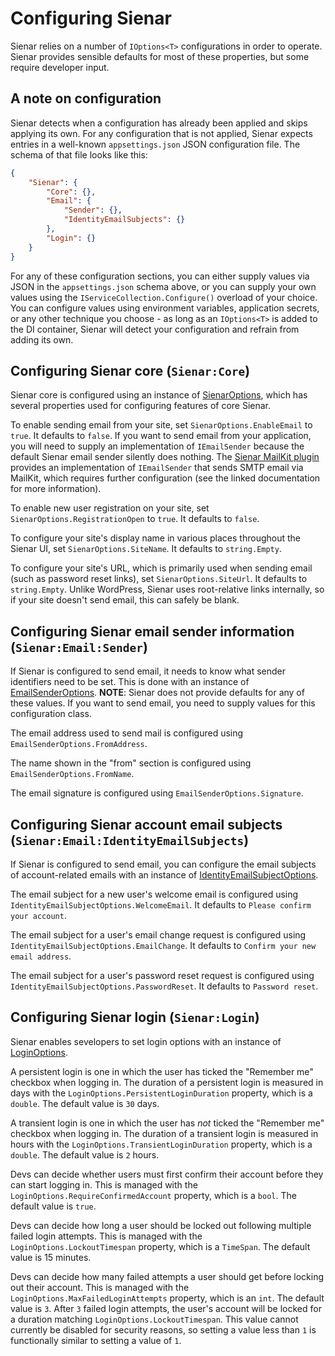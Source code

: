 ﻿---
pageTitle: "Configuring Sienar"
blurb: "A guide to configuring Sienar"
pageNumber: 1
tags:
  - guides
---

# Configuring Sienar

Sienar relies on a number of `IOptions<T>` configurations in order to operate. Sienar provides sensible defaults for most of these properties, but some require developer input.

## A note on configuration

Sienar detects when a configuration has already been applied and skips applying its own. For any configuration that is not applied, Sienar expects entries in a well-known `appsettings.json` JSON configuration file. The schema of that file looks like this:

```json
{
    "Sienar": {
        "Core": {},
        "Email": {
            "Sender": {},
            "IdentityEmailSubjects": {}
        },
        "Login": {}
    }
}
```

For any of these configuration sections, you can either supply values via JSON in the `appsettings.json` schema above, or you can supply your own values using the `IServiceCollection.Configure()` overload of your choice. You can configure values using environment variables, application secrets, or any other technique you choose - as long as an `IOptions<T>` is added to the DI container, Sienar will detect your configuration and refrain from adding its own.

## Configuring Sienar core (`Sienar:Core`)

Sienar core is configured using an instance of [SienarOptions](/devs/api/SienarOptions), which has several properties used for configuring features of core Sienar.

To enable sending email from your site, set `SienarOptions.EnableEmail` to `true`. It defaults to `false`. If you want to send email from your application, you will need to supply an implementation of `IEmailSender` because the default Sienar email sender silently does nothing. The [Sienar MailKit plugin](/devs/plugins/mailkit) provides an implementation of `IEmailSender` that sends SMTP email via MailKit, which requires further configuration (see the linked documentation for more information).

To enable new user registration on your site, set `SienarOptions.RegistrationOpen` to `true`. It defaults to `false`.

To configure your site's display name in various places throughout the Sienar UI, set `SienarOptions.SiteName`. It defaults to `string.Empty`.

To configure your site's URL, which is primarily used when sending email (such as password reset links), set `SienarOptions.SiteUrl`. It defaults to `string.Empty`. Unlike WordPress, Sienar uses root-relative links internally, so if your site doesn't send email, this can safely be blank.

## Configuring Sienar email sender information (`Sienar:Email:Sender`)

If Sienar is configured to send email, it needs to know what sender identifiers need to be set. This is done with an instance of [EmailSenderOptions](/devs/api/EmailSenderOptions). **NOTE**: Sienar does not provide defaults for any of these values. If you want to send email, you need to supply values for this configuration class.

The email address used to send mail is configured using `EmailSenderOptions.FromAddress`.

The name shown in the "from" section is configured using `EmailSenderOptions.FromName`.

The email signature is configured using `EmailSenderOptions.Signature`.

## Configuring Sienar account email subjects (`Sienar:Email:IdentityEmailSubjects`)

If Sienar is configured to send email, you can configure the email subjects of account-related emails with an instance of [IdentityEmailSubjectOptions](/devs/api/IdentityEmailSubjectOptions).

The email subject for a new user's welcome email is configured using `IdentityEmailSubjectOptions.WelcomeEmail`. It defaults to `Please confirm your account`.

The email subject for a user's email change request is configured using `IdentityEmailSubjectOptions.EmailChange`. It defaults to `Confirm your new email address`.

The email subject for a user's password reset request is configured using `IdentityEmailSubjectOptions.PasswordReset`. It defaults to `Password reset`.

## Configuring Sienar login (`Sienar:Login`)

Sienar enables sevelopers to set login options with an instance of [LoginOptions](/devs/api/LoginOptions).

A persistent login is one in which the user has ticked the "Remember me" checkbox when logging in. The duration of a persistent login is measured in days with the `LoginOptions.PersistentLoginDuration` property, which is a `double`. The default value is `30` days.

A transient login is one in which the user has *not* ticked the "Remember me" checkbox when logging in. The duration of a transient login is measured in hours with the `LoginOptions.TransientLoginDuration` property, which is a `double`. The default value is `2` hours.

Devs can decide whether users must first confirm their account before they can start logging in. This is managed with the `LoginOptions.RequireConfirmedAccount` property, which is a `bool`. The default value is `true`.

Devs can decide how long a user should be locked out following multiple failed login attempts. This is managed with the `LoginOptions.LockoutTimespan` property, which is a `TimeSpan`. The default value is 15 minutes.

Devs can decide how many failed attempts a user should get before locking out their account. This is managed with the `LoginOptions.MaxFailedLoginAttempts` property, which is an `int`. The default value is `3`. After `3` failed login attempts, the user's account will be locked for a duration matching `LoginOptions.LockoutTimespan`. This value cannot currently be disabled for security reasons, so setting a value less than `1` is functionally similar to setting a value of `1`. 